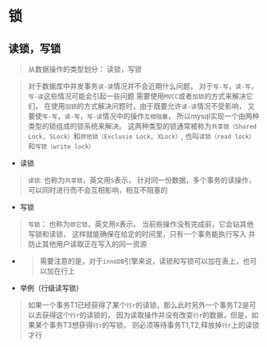 # 锁
## 读锁，写锁
> 从数据操作的类型划分： 读锁，写锁

> 对于数据库中并发事务`读-读`情况并不会近期什么问题，
> 对于`写-写`，`读-写`，`写-读`这些情况可能会引起一些问题
> 需要使用`MVCC`或者`加锁`的方式来解决它们，
> 在使用`加锁`的方式解决问题时，由于既要允许`读-读`情况不受影响，
> 又要使`写-写`，`读-写`，`写-读`情况中的操作`互相阻塞`，
> 所以mysql实现一个由两种类型的锁组成的锁系统来解决。
> 这两种类型的锁通常被称为`共享锁（Shared Lock, SLock）`和`排他锁（Exclusie Lock, XLock）`,
> 也叫`读锁（read lock）`和`写锁（write lock）`

- 读锁
> `读锁`: 也称为`共享锁`，英文用`S`表示，
> 针对同一份数据，多个事务的读操作，可以同时进行而不会互相影响，相互不阻塞的
- 写锁
> `写锁`： 也称为`排它锁`，英文用`X`表示。
> 当前些操作没有完成前，它会钻其他写锁和读锁，
> 这样就能确保在给定的时间里，只有一个事务能执行写入
> 并防止其他用户读取正在写入的同一资源 

- >需要注意的是，对于`innoDB`引擎来说，读锁和写锁可以加在表上，也可以加在行上

- 举例（行级读写锁）
> 如果一个事务T1已经获得了某个`行r`的读锁，那么此时另外一个事务T2是可以去获得这个`行r`的读锁的，
> 因为读取操作并没有改变`行r`的数据，但是，如果某个事务T3想获得`行r`的写锁，
> 则必须等待事务T1,T2,释放掉`行r`上的读锁才行
